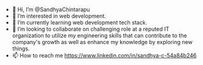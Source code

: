 - 👋 Hi, I’m @SandhyaChintarapu
- 👀 I’m interested in web development.
- 🌱 I’m currently learning web development tech stack.
- 💞️ I’m looking to collaborate on challenging role at a reputed IT organization to utilize my engineering skills that can contribute to the company's growth as well as enhance my knowledge by exploring new things. 
- 📫 How to reach me https://www.linkedin.com/in/sandhya-c-54a84b246  

<!---
SandhyaChintarapu/SandhyaChintarapu is a ✨ special ✨ repository because its `README.md` (this file) appears on your GitHub profile.
You can click the Preview link to take a look at your changes.
--->
